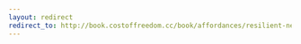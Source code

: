 ```yaml
---
layout: redirect
redirect_to: http://book.costoffreedom.cc/book/affordances/resilient-networks.html
---
```

